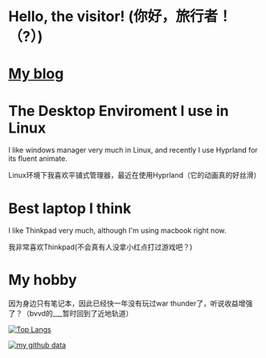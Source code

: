 

# Hello, the visitor! (你好，旅行者！（?）)

# [My blog](https://usbskycrafts.github.io)



# The Desktop Enviroment I use in Linux
I like windows manager very much in Linux, and recently I use Hyprland for its fluent animate.

Linux环境下我喜欢平铺式管理器，最近在使用Hyprland（它的动画真的好丝滑）


# Best laptop I think
I like Thinkpad very much, although I'm using macbook right now.

我非常喜欢Thinkpad(不会真有人没拿小红点打过游戏吧？)


# My hobby
因为身边只有笔记本，因此已经快一年没有玩过war thunder了，听说收益增强了？（bvvd的___暂时回到了近地轨道）






[![Top Langs](https://github-readme-stats.vercel.app/api/top-langs/?username=USBskycrafts)](https://github.com/anuraghazra/github-readme-stats) 

[![my github data](https://github-readme-stats.vercel.app/api?username=USBskycrafts)]()
